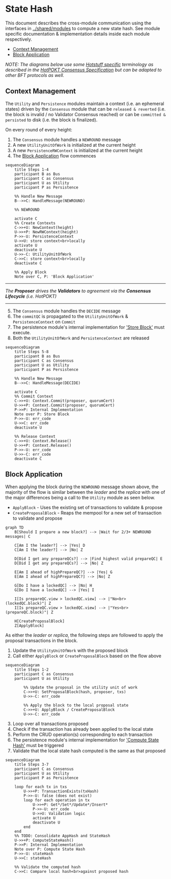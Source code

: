 # State Hash <!-- omit in toc -->

This document describes the cross-module communication using the interfaces in [../shared/modules](../shared/modules) to compute a new state hash. See module specific documentation & implementation details inside each module respectively.

- [Context Management](#context-management)
- [Block Application](#block-application)

_NOTE: The diagrams below use some [Hotstuff specific](https://arxiv.org/abs/1803.05069) terminology as described in the [HotPOKT Consensus Specification](https://github.com/pokt-network/pocket-network-protocol/tree/main/consensus) but can be adapted to other BFT protocols as well._

<!-- See if there's an answer in this question to add links to notes: https://stackoverflow.com/questions/74103729/adding-hyperlinks-to-notes-in-mermaid-sequence-diagrams -->

## Context Management

The `Utility` and `Persistence` modules maintain a context (i.e. an ephemeral states) driven by the `Consensus` module that can be `released & reverted` (i.e. the block is invalid / no Validator Consensus reached) or can be `committed & persisted` to disk (i.e. the block is finalized).

On every round of every height:

1. The `Consensus` module handles a `NEWROUND` message
2. A new `UtilityUnitOfWork` is initialized at the current height
3. A new `PersistenceRWContext` is initialized at the current height
4. The [Block Application](#block-application) flow commences

```mermaid
sequenceDiagram
    title Steps 1-4
    participant B as Bus
    participant C as Consensus
    participant U as Utility
    participant P as Persistence

    %% Handle New Message
    B-->>C: HandleMessage(NEWROUND)

    %% NEWROUND

    activate C
    %% Create Contexts
    C->>+U: NewContext(height)
    U->>+P: NewRWContext(height)
    P->>-U: PersistenceContext
    U->>U: store context<br>locally
    activate U
    deactivate U
    U->>-C: UtilityUnitOfWork
    C->>C: store context<br>locally
    deactivate C

    %% Apply Block
    Note over C, P: 'Block Application'
```

---

_The **Proposer** drives the **Validators** to agreement via the **Consensus Lifecycle** (i.e. HotPOKT)_

---

5. The `Consensus` module handles the `DECIDE` message
6. The `commitQC` is propagated to the `UtilityUnitOfWork` & `PersistenceContext` on `Commit`
7. The persistence module's internal implementation for ['Store Block'](../../persistence/docs/PROTOCOL_STORE_BLOCK.md) must execute.
8. Both the `UtilityUnitOfWork` and `PersistenceContext` are released

```mermaid
sequenceDiagram
    title Steps 5-8
    participant B as Bus
    participant C as Consensus
    participant U as Utility
    participant P as Persistence

    %% Handle New Message
    B-->>C: HandleMessage(DECIDE)

    activate C
    %% Commit Context
    C->>+U: Context.Commit(proposer, quorumCert)
    U->>+P: Context.Commit(proposer, quorumCert)
    P->>P: Internal Implementation
    Note over P: Store Block
    P->>-U: err_code
    U->>C: err_code
    deactivate U

    %% Release Context
    C->>+U: Context.Release()
    U->>+P: Context.Release()
    P->>-U: err_code
    U->>-C: err_code
    deactivate C
```

## Block Application

When applying the block during the `NEWROUND` message shown above, the majority of the flow is similar between the _leader_ and the _replica_ with one of the major differences being a call to the `Utility` module as seen below.

- `ApplyBlock` - Uses the existing set of transactions to validate & propose
- `CreateProposalBlock` - Reaps the mempool for a new set of transaction to validate and propose

```mermaid
graph TD
    B[Should I prepare a new block?] --> |Wait for 2/3+ NEWROUND messages| C

    C[Am I the leader?] --> |Yes| D
    C[Am I the leader?] --> |No| Z

    D[Did I get any prepareQCs?] --> |Find highest valid prepareQC| E
    D[Did I get any prepareQCs?] --> |No| Z

    E[Am I ahead of highPrepareQC?] --> |Yes| G
    E[Am I ahead of highPrepareQC?] --> |No| Z

    G[Do I have a lockedQC] --> |No| H
    G[Do I have a lockedQC] --> |Yes| I

    I[Is prepareQC.view > lockedQC.view] --> |"No<br>(lockedQC.block)"| Z
    I[Is prepareQC.view > lockedQC.view] --> |"Yes<br>(prepareQC.block)"| Z

    H[CreateProposalBlock]
    Z[ApplyBlock]
```

As either the _leader_ or _replica_, the following steps are followed to apply the proposal transactions in the block.

1. Update the `UtilityUnitOfWork` with the proposed block
2. Call either `ApplyBlock` or `CreateProposalBlock` based on the flow above

```mermaid
sequenceDiagram
    title Steps 1-2
    participant C as Consensus
    participant U as Utility

        %% Update the proposal in the utility unit of work
        C->>+U: SetProposalBlock(hash, proposer, txs)
        U->>-C: err_code

        %% Apply the block to the local proposal state
        C->>+U: ApplyBlock / CreateProposalBlock
        U->>-C: err_code
```

3. Loop over all transactions proposed
4. Check if the transaction has already been applied to the local state
5. Perform the CRUD operation(s) corresponding to each transaction
6. The persistence module's internal implementation for ['Compute State Hash'](../../persistence/docs/PROTOCOL_STATE_HASH.md) must be triggered
7. Validate that the local state hash computed is the same as that proposed

```mermaid
sequenceDiagram
    title Steps 3-7
    participant C as Consensus
    participant U as Utility
    participant P as Persistence

    loop for each tx in txs
        U->>+P: TransactionExists(txHash)
        P->>-U: false (does not exist)
        loop for each operation in tx
            U->>+P: Get*/Set*/Update*/Insert*
            P->>-U: err_code
            U->>U: Validation logic
            activate U
            deactivate U
        end
    end
    %% TODO: Consolidate AppHash and StateHash
    U->>+P: ComputeStateHash()
    P->>P: Internal Implementation
    Note over P: Compute State Hash
    P->>-U: stateHash
    U->>C: stateHash

    %% Validate the computed hash
    C->>C: Compare local hash<br>against proposed hash
```

<!-- GITHUB_WIKI: shared/state_hash_protocol -->
